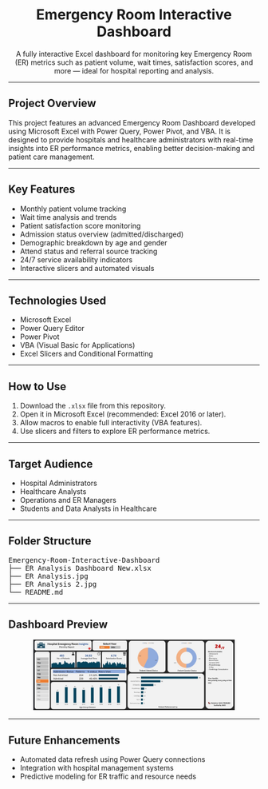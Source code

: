 <h1 align="center">Emergency Room Interactive Dashboard</h1>

<p align="center">
A fully interactive Excel dashboard for monitoring key Emergency Room (ER) metrics such as patient volume, wait times, satisfaction scores, and more — ideal for hospital reporting and analysis.
</p>

<hr>

<h2>Project Overview</h2>

<p>
This project features an advanced Emergency Room Dashboard developed using Microsoft Excel with Power Query, Power Pivot, and VBA. It is designed to provide hospitals and healthcare administrators with real-time insights into ER performance metrics, enabling better decision-making and patient care management.
</p>

<hr>

<h2>Key Features</h2>
<ul>
  <li>Monthly patient volume tracking</li>
  <li>Wait time analysis and trends</li>
  <li>Patient satisfaction score monitoring</li>
  <li>Admission status overview (admitted/discharged)</li>
  <li>Demographic breakdown by age and gender</li>
  <li>Attend status and referral source tracking</li>
  <li>24/7 service availability indicators</li>
  <li>Interactive slicers and automated visuals</li>
</ul>

<hr>

<h2>Technologies Used</h2>
<ul>
  <li>Microsoft Excel</li>
  <li>Power Query Editor</li>
  <li>Power Pivot</li>
  <li>VBA (Visual Basic for Applications)</li>
  <li>Excel Slicers and Conditional Formatting</li>
</ul>

<hr>

<h2>How to Use</h2>
<ol>
  <li>Download the <code>.xlsx</code> file from this repository.</li>
  <li>Open it in Microsoft Excel (recommended: Excel 2016 or later).</li>
  <li>Allow macros to enable full interactivity (VBA features).</li>
  <li>Use slicers and filters to explore ER performance metrics.</li>
</ol>

<hr>

<h2>Target Audience</h2>
<ul>
  <li>Hospital Administrators</li>
  <li>Healthcare Analysts</li>
  <li>Operations and ER Managers</li>
  <li>Students and Data Analysts in Healthcare</li>
</ul>

<hr>

<h2>Folder Structure</h2>

<pre>
Emergency-Room-Interactive-Dashboard
├── ER Analysis Dashboard New.xlsx
├── ER Analysis.jpg
├── ER Analysis 2.jpg
└── README.md
</pre>

<hr>

<h2>Dashboard Preview</h2>

<p align="center">
  <img src="ER Analysis.jpg" alt="Emergency Room Dashboard Preview" width="80%">
</p>

<hr>

<h2>Future Enhancements</h2>
<ul>
  <li>Automated data refresh using Power Query connections</li>
  <li>Integration with hospital management systems</li>
  <li>Predictive modeling for ER traffic and resource needs</li>
</ul>
